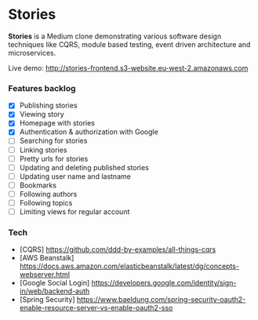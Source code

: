 # Stories

**Stories** is a Medium clone demonstrating various software design techniques like CQRS, module based testing, event driven architecture and microservices.

Live demo: http://stories-frontend.s3-website.eu-west-2.amazonaws.com

### Features backlog

- [x] Publishing stories
- [x] Viewing story
- [x] Homepage with stories
- [x] Authentication & authorization with Google
- [ ] Searching for stories
- [ ] Linking stories
- [ ] Pretty urls for stories
- [ ] Updating and deleting published stories
- [ ] Updating user name and lastname
- [ ] Bookmarks
- [ ] Following authors
- [ ] Following topics
- [ ] Limiting views for regular account

### Tech

- [CQRS] https://github.com/ddd-by-examples/all-things-cqrs
- [AWS Beanstalk] https://docs.aws.amazon.com/elasticbeanstalk/latest/dg/concepts-webserver.html
- [Google Social Login] https://developers.google.com/identity/sign-in/web/backend-auth
- [Spring Security] https://www.baeldung.com/spring-security-oauth2-enable-resource-server-vs-enable-oauth2-sso
